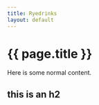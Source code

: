 ```yaml
---
title: Ryedrinks
layout: default
---
```


<h1> {{ page.title }} </h1>

Here is some normal content.

## this is an h2